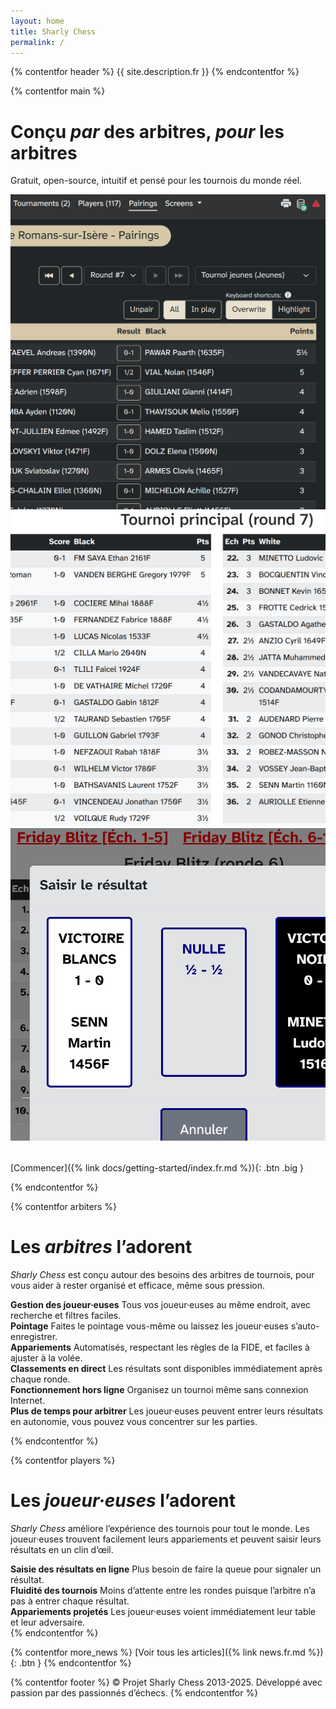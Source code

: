 ```yaml
---
layout: home
title: Sharly Chess
permalink: /
---
```


{% contentfor header %}
{{ site.description.fr }}
{% endcontentfor %}

{% contentfor main %}
# Conçu _par_ des arbitres, _pour_ les arbitres
Gratuit, open-source, intuitif et pensé pour les tournois du monde réel.

<div class="carousel" style="margin-bottom: 2rem">
  <img src="/assets/images/pairings.png">
  <img src="/assets/images/screen.png">
  <img src="/assets/images/result-modal-fr.png">
</div>

[Commencer]({% link docs/getting-started/index.fr.md %}){: .btn .big }

{% endcontentfor %}

{% contentfor arbiters %}
# Les _arbitres_ l’adorent
_Sharly Chess_ est conçu autour des besoins des arbitres de tournois, pour vous aider à rester organisé et efficace, même sous pression.

<div class="features-inline">
  <div class="feature-box">
    <strong>Gestion des joueur·euses</strong>
    Tous vos joueur·euses au même endroit, avec recherche et filtres faciles.
  </div>
  <div class="feature-box">
    <strong>Pointage</strong>
    Faites le pointage vous-même ou laissez les joueur·euses s’auto-enregistrer.
  </div>
  <div class="feature-box">
    <strong>Appariements</strong>
    Automatisés, respectant les règles de la FIDE, et faciles à ajuster à la volée.
  </div>
  <div class="feature-box">
    <strong>Classements en direct</strong>
    Les résultats sont disponibles immédiatement après chaque ronde.
  </div>
  <div class="feature-box">
    <strong>Fonctionnement hors ligne</strong>
    Organisez un tournoi même sans connexion Internet.
  </div>
  <div class="feature-box">
    <strong>Plus de temps pour arbitrer</strong>
    Les joueur·euses peuvent entrer leurs résultats en autonomie, vous pouvez vous concentrer sur les parties.
  </div>
</div>

{% endcontentfor %}

{% contentfor players %}
# Les _joueur·euses_ l’adorent
_Sharly Chess_ améliore l’expérience des tournois pour tout le monde.
Les joueur·euses trouvent facilement leurs appariements et peuvent saisir leurs résultats en un clin d’œil.

<div class="features-inline">
  <div class="feature-box">
    <strong>Saisie des résultats en ligne</strong>
    Plus besoin de faire la queue pour signaler un résultat.
  </div>
  <div class="feature-box">
    <strong>Fluidité des tournois</strong>
    Moins d’attente entre les rondes puisque l’arbitre n’a pas à entrer chaque résultat.
  </div>
  <div class="feature-box">
    <strong>Appariements projetés</strong>
    Les joueur·euses voient immédiatement leur table et leur adversaire.
  </div>
</div>
{% endcontentfor %}

{% contentfor more_news %}
[Voir tous les articles]({% link news.fr.md %}){: .btn }
{% endcontentfor %}

{% contentfor footer %}
&copy; Projet Sharly Chess 2013-2025. Développé avec passion par des passionnés d’échecs.
{% endcontentfor %}
